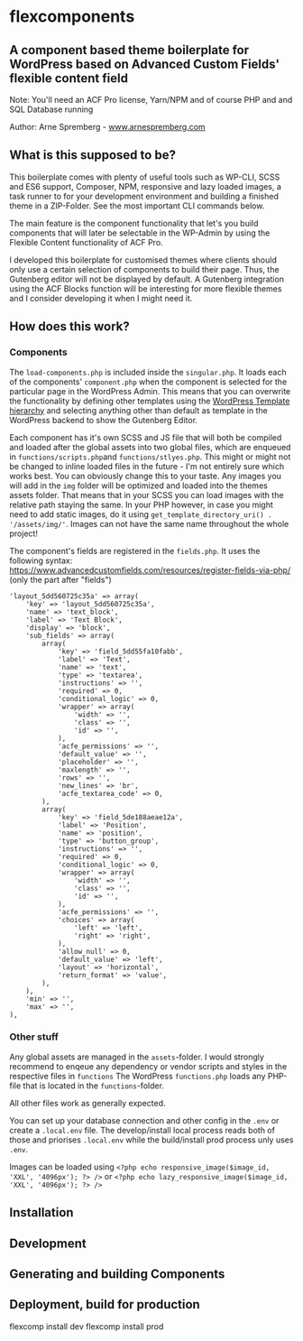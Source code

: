 # flexcomponents
## A component based theme boilerplate for WordPress based on Advanced Custom Fields' flexible content field
Note: You'll need an ACF Pro license, Yarn/NPM and of course PHP and and SQL Database running

Author: Arne Spremberg - www.arnespremberg.com

## What is this supposed to be?
This boilerplate comes with plenty of useful tools such as WP-CLI, SCSS and ES6 support, Composer, NPM, responsive and lazy loaded images, a task runner to for your development environment and building a finished theme in a ZIP-Folder. See the most important CLI commands below.

The main feature is the component functionality that let's you build components that will later be selectable in the WP-Admin by using the Flexible Content functionality of ACF Pro.

I developed this boilerplate for customised themes where clients should only use a certain selection of components to build their page. Thus, the Gutenberg editor will not be displayed by default. A Gutenberg integration using the ACF Blocks function will be interesting for more flexible themes and I consider developing it when I might need it.

## How does this work?

### Components
The `load-components.php` is included inside the `singular.php`. It loads each of the components' `component.php` when the component is selected for the particular page in the WordPress Admin. This means that you can overwrite the functionality by defining other templates using the [WordPress Template hierarchy](https://developer.wordpress.org/files/2014/10/Screenshot-2019-01-23-00.20.04.png) and selecting anything other than default as template in the WordPress backend to show the Gutenberg Editor.

Each component has it's own SCSS and JS file that will both be compiled and loaded after the global assets into two global files, which are enqueued in `functions/scripts.php`and `functions/stlyes.php`. This might or might not be changed to inline loaded files in the future - I'm not entirely sure which works best. You can obviously change this to your taste.
Any images you will add in the `img` folder will be optimized and loaded into the themes assets folder. That means that in your SCSS you can load images with the relative path staying the same. In your PHP however, in case you might need to add static images, do it using `get_template_directory_uri() . '/assets/img/'`. Images can not have the same name throughout the whole project!

The component's fields are registered in the `fields.php`. It uses the following syntax: https://www.advancedcustomfields.com/resources/register-fields-via-php/ (only the part after "fields")

```
'layout_5dd560725c35a' => array(
	'key' => 'layout_5dd560725c35a',
	'name' => 'text_block',
	'label' => 'Text Block',
	'display' => 'block',
	'sub_fields' => array(
		array(
			'key' => 'field_5dd55fa10fabb',
			'label' => 'Text',
			'name' => 'text',
			'type' => 'textarea',
			'instructions' => '',
			'required' => 0,
			'conditional_logic' => 0,
			'wrapper' => array(
				'width' => '',
				'class' => '',
				'id' => '',
			),
			'acfe_permissions' => '',
			'default_value' => '',
			'placeholder' => '',
			'maxlength' => '',
			'rows' => '',
			'new_lines' => 'br',
			'acfe_textarea_code' => 0,
		),
		array(
			'key' => 'field_5de188aeae12a',
			'label' => 'Position',
			'name' => 'position',
			'type' => 'button_group',
			'instructions' => '',
			'required' => 0,
			'conditional_logic' => 0,
			'wrapper' => array(
				'width' => '',
				'class' => '',
				'id' => '',
			),
			'acfe_permissions' => '',
			'choices' => array(
				'left' => 'left',
				'right' => 'right',
			),
			'allow_null' => 0,
			'default_value' => 'left',
			'layout' => 'horizontal',
			'return_format' => 'value',
		),
	),
	'min' => '',
	'max' => '',
),
```

### Other stuff
Any global assets are managed in the `assets`-folder. I would strongly recommend to enqeue any dependency or vendor scripts and styles in the respective files in `functions`
The WordPress `functions.php` loads any PHP-file that is located in the `functions`-folder.

All other files work as generally expected.

You can set up your database connection and other config in the `.env` or create a `.local.env` file. The develop/install local process reads both of those and priorises `.local.env` while the build/install prod process unly uses `.env`.

Images can be loaded using `<?php echo responsive_image($image_id, 'XXL', '4096px'); ?> />` or `<?php echo lazy_responsive_image($image_id, 'XXL', '4096px'); ?> />`


## Installation

## Development

## Generating and building Components

## Deployment, build for production

flexcomp install dev
flexcomp install prod
